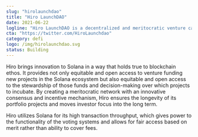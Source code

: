 ```yaml
---
slug: "hirolaunchdao"
title: "Hiro LaunchDAO"
date: 2021-06-22
logline: "Hiro LaunchDAO is a decentralized and meritocratic venture capital protocol that leverages and rewards the wisdom of crowds to sustainably bring impactful projects onto the Solana ecosystem."
cta: "https://twitter.com/HiroLaunchdao"
category: defi
logo: /img/hirolaunchdao.svg
status: Building
---
```


Hiro brings innovation to Solana in a way that holds true to blockchain ethos. It provides not only equitable and open access to venture funding new projects in the Solana ecosystem but also equitable and open access to the stewardship of those funds and decision-making over which projects to incubate. By creating a meritocratic network with an innovative consensus and incentive mechanism, Hiro ensures the longevity of its portfolio projects and moves investor focus into the long term.

Hiro utilizes Solana for its high transaction throughput, which gives power to the functionality of the voting systems and allows for fair access based on merit rather than ability to cover fees.

